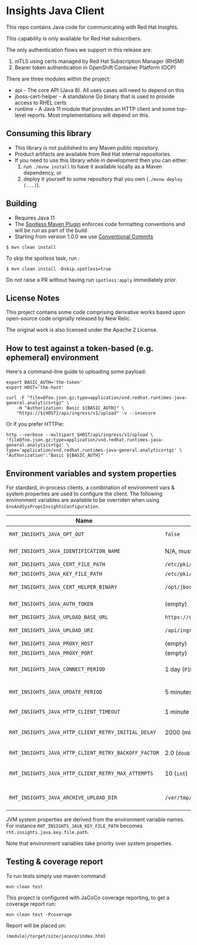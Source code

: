 # Insights Java Client

This repo contains Java code for communicating with Red Hat Insights.

This capability is only available for Red Hat subscribers.

The only authentication flows we support in this release are:

1. mTLS using certs managed by Red Hat Subscription Manager (RHSM)
2. Bearer token authentication in OpenShift Container Platform (OCP)

There are three modules within the project:

* api - The core API (Java 8). All uses cases will need to depend on this
* jboss-cert-helper - A standalone Go binary that is used to provide access to RHEL certs
* runtime - A Java 11 module that provides an HTTP client and some top-level reports. Most implementations will depend on this.

## Consuming this library

* This library is not published to any Maven public repository.
* Product artifacts are available from Red Hat internal repositories.
* If you need to use this library while in development then you can either:
	1. run `./mvnw install` to have it available locally as a Maven dependency, or
	2. deploy it yourself to some repository that you own (`./mvnw deploy (...)`).

## Building

- Requires Java 11
- The [Spotless Maven Plugin](https://github.com/diffplug/spotless/tree/main/plugin-maven) enforces code formatting conventions and will be run as part of the build
- Starting from version 1.0.0 we use [Conventional Commits](https://www.conventionalcommits.org/)

```
$ mvn clean install
```

To skip the spotless task, run :

	$ mvn clean install -Dskip.spotless=true

Do not raise a PR without having run `spotless:apply` immediately prior.

## License Notes

This project contains some code comprising derivative works based upon open-source code originally released by New Relic.

The original work is also licensed under the Apache 2 License.

## How to test against a token-based (e.g. ephemeral) environment

Here's a command-line guide to uploading some payload:

```
export BASIC_AUTH='the-token'
export HOST='the-host'

curl -F "file=@foo.json.gz;type=application/vnd.redhat.runtimes-java-general.analytics+tgz" \
	-H "Authorization: Basic ${BASIC_AUTH}" \
	"https://${HOST}/api/ingress/v1/upload" -v --insecure
```

Or if you prefer HTTPie:

```
http --verbose --multipart $HOST/api/ingress/v1/upload \
'file@foo.json.gz;type=application/vnd.redhat.runtimes-java-general.analytics+tgz' \
type='application/vnd.redhat.runtimes-java-general.analytics+tgz' \
"Authorization":"Basic ${BASIC_AUTH}"
```

## Environment variables and system properties

For standard, in-process clients, a combination of environment vars & system properties are used to configure the client.
The following environment variables are available to be overriden when using `EnvAndSysPropsInsightsConfiguration`.

| Name                                                 | Default value                           | Description                                                          |
|------------------------------------------------------|-----------------------------------------|----------------------------------------------------------------------|
| `RHT_INSIGHTS_JAVA_OPT_OUT`                          | `false`                                 | Opt out of Red Hat Insights reporting when `true`                    |
| `RHT_INSIGHTS_JAVA_IDENTIFICATION_NAME`              | N/A, must be defined                    | Identification name for reporting                                    |
| `RHT_INSIGHTS_JAVA_CERT_FILE_PATH`                   | `/etc/pki/consumer/cert.pem`            | Certificate file path                                                |
| `RHT_INSIGHTS_JAVA_KEY_FILE_PATH`                    | `/etc/pki/consumer/key.pem`             | Key file path                                                        |
| `RHT_INSIGHTS_JAVA_CERT_HELPER_BINARY`               | `/opt/jboss-cert-helper`                | JBoss certificate retrieval helper                                   |
| `RHT_INSIGHTS_JAVA_AUTH_TOKEN`                       | (empty)                                 | Authentication token for token-based auth, if used                   |
| `RHT_INSIGHTS_JAVA_UPLOAD_BASE_URL`                  | `https://cert.console.stage.redhat.com` | Server endpoint URL                                                  |
| `RHT_INSIGHTS_JAVA_UPLOAD_URI`                       | `/api/ingress/v1/upload`                | Request URI at the server endpoint                                   |
| `RHT_INSIGHTS_JAVA_PROXY_HOST`                       | (empty)                                 | Proxy host, if any                                                   |
| `RHT_INSIGHTS_JAVA_PROXY_PORT`                       | (empty)                                 | Proxy port, if any                                                   |
| `RHT_INSIGHTS_JAVA_CONNECT_PERIOD`                   | 1 day (`P1D`)                           | Connect period, see `java.time.Duration::parse` for the syntax       |
| `RHT_INSIGHTS_JAVA_UPDATE_PERIOD`                    | 5 minutes (`PT5M`)                      | Update period, see `java.time.Duration::parse` for the syntax        |
| `RHT_INSIGHTS_JAVA_HTTP_CLIENT_TIMEOUT`              | 1 minute (`PT1M`)                       | HTTP client timeout (connection, request)                            |
| `RHT_INSIGHTS_JAVA_HTTP_CLIENT_RETRY_INITIAL_DELAY`  | 2000 (milliseconds as `long`)           | HTTP client exponential backoff: initial retry delay in milliseconds |
| `RHT_INSIGHTS_JAVA_HTTP_CLIENT_RETRY_BACKOFF_FACTOR` | 2.0 (`double`)                          | HTTP client exponential backoff: factor                              |
| `RHT_INSIGHTS_JAVA_HTTP_CLIENT_RETRY_MAX_ATTEMPTS`   | 10 (`int`)                              | HTTP client exponential backoff: maximum number of retry attempts    |
| `RHT_INSIGHTS_JAVA_ARCHIVE_UPLOAD_DIR`               | `/var/tmp/insights-runtimes/uploads`    | Filesystem location to place archives if HTTP upload fails           |

JVM system properties are derived from the environment variable names.
For instance `RHT_INSIGHTS_JAVA_KEY_FILE_PATH` becomes `rht.insights.java.key.file.path`.

Note that environment variables take priority over system properties.

## Testing & coverage report

To run tests simply use maven command:

```
mvn clean test
```

This project is configured with JaCoCo coverage reporting, to get a coverage report run:

```
mvn clean test -Pcoverage
```

Report will be placed on:

```
(module)/target/site/jacoco/index.html
```

